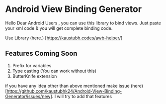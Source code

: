 # Android View Binding Generator

Hello Dear Android Users , you can use this library to bind views. Just paste your xml code & you will get complete binding code. 

Use Library (here.) [https://kaustubh.codes/awb-helper/]

## Features Coming Soon
 1. Prefix for variables
 2. Type casting (You can work without this)
 3. ButterKnife extension

if you have any idea other than above mentioned make issue (here)[https://github.com/kaustubhk24/Android-View-Binding-Generator/issues/new]. I will try to add that features
